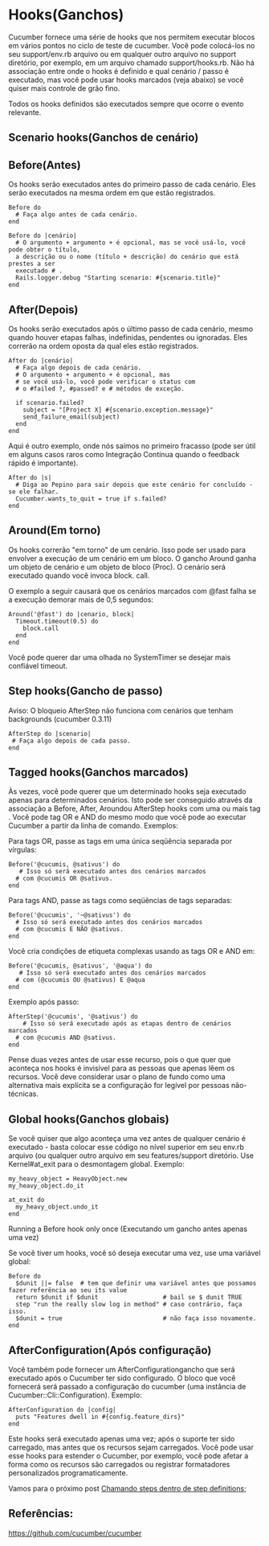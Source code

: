 # Hooks(Ganchos)

Cucumber fornece uma série de hooks que nos permitem executar blocos em vários pontos no ciclo de teste de cucumber. Você pode colocá-los no seu support/env.rb arquivo ou em qualquer outro arquivo no support diretório, por exemplo, em um arquivo chamado support/hooks.rb. Não há associação entre onde o hooks é definido e qual cenário / passo é executado, mas você pode usar hooks marcados (veja abaixo) se você quiser mais controle de grão fino.

Todos os hooks definidos são executados sempre que ocorre o evento relevante.

## Scenario hooks(Ganchos de cenário)

## Before(Antes)

Os hooks serão executados antes do primeiro passo de cada cenário. Eles serão executados na mesma ordem em que estão registrados.

```
Before do 
  # Faça algo antes de cada cenário. 
end
```

```
Before do |cenário|
  # O argumento + argumento + é opcional, mas se você usá-lo, você pode obter o título, 
  a descrição ou o nome (título + descrição) do cenário que está prestes a ser 
  executado # . 
  Rails.logger.debug "Starting scenario: #{scenario.title}"
end
```

## After(Depois)

Os hooks serão executados após o último passo de cada cenário, mesmo quando houver etapas falhas, indefinidas, pendentes ou ignoradas. Eles correrão na ordem oposta da qual eles estão registrados.

```
After do |cenário|
  # Faça algo depois de cada cenário. 
  # O argumento + argumento + é opcional, mas 
  # se você usá-lo, você pode verificar o status com 
  # o #failed ?, #passed? e # métodos de exceção. 

  if scenario.failed?
    subject = "[Project X] #{scenario.exception.message}"
    send_failure_email(subject)
  end
end
```

Aqui é outro exemplo, onde nós saímos no primeiro fracasso (pode ser útil em alguns casos raros como Integração Contínua quando o feedback rápido é importante).

```
After do |s| 
  # Diga ao Pepino para sair depois que este cenário for concluído - se ele falhar. 
  Cucumber.wants_to_quit = true if s.failed?
end
```

## Around(Em torno)

Os hooks correrão "em torno" de um cenário. Isso pode ser usado para envolver a execução de um cenário em um bloco. O gancho Around ganha um objeto de cenário e um objeto de bloco (Proc). O cenário será executado quando você invoca block. call.

O exemplo a seguir causará que os cenários marcados com @fast falha se a execução demorar mais de 0,5 segundos:

```
Around('@fast') do |cenario, block|
  Timeout.timeout(0.5) do
    block.call
  end
end
```

Você pode querer dar uma olhada no SystemTimer se desejar mais confiável timeout.

## Step hooks(Gancho de passo)

Aviso: O bloqueio AfterStep não funciona com cenários que tenham backgrounds (cucumber 0.3.11)

```
AfterStep do |scenario|
 # Faça algo depois de cada passo. 
end
```

## Tagged hooks(Ganchos marcados)

Às vezes, você pode querer que um determinado hooks seja executado apenas para determinados cenários. Isto pode ser conseguido através da associação a Before, After, Aroundou AfterStep hooks com uma ou mais tag . Você pode tag OR e AND do mesmo modo que você pode ao executar Cucumber a partir da linha de comando. 
Exemplos:

Para tags OR, passe as tags em uma única seqüência separada por vírgulas:

```
Before('@cucumis, @sativus') do
   # Isso só será executado antes dos cenários marcados 
  # com @cucumis OR @sativus. 
end
```

Para tags AND, passe as tags como seqüências de tags separadas:

```
Before('@cucumis', '~@sativus') do
  # Isso só será executado antes dos cenários marcados 
  # com @cucumis E NÃO @sativus. 
end
```

Você cria condições de etiqueta complexas usando as tags OR e AND em:

```
Before('@cucumis, @sativus', '@aqua') do
   # Isso só será executado antes dos cenários marcados 
  # com (@cucumis OU @sativus) E @aqua  
end
```

Exemplo após passo:

```
AfterStep('@cucumis', '@sativus') do
    # Isso só será executado após as etapas dentro de cenários marcados 
  # com @cucumis AND @sativus. 
end
```

Pense duas vezes antes de usar esse recurso, pois o que quer que aconteça nos hooks é invisível para as pessoas que apenas lêem os recursos. Você deve considerar usar o plano de fundo como uma alternativa mais explícita se a configuração for legível por pessoas não-técnicas.

## Global hooks(Ganchos globais)

Se você quiser que algo aconteça uma vez antes de qualquer cenário é executado - basta colocar esse código no nível superior em seu env.rb arquivo (ou qualquer outro arquivo em seu features/support diretório. Use Kernel#at_exit para o desmontagem global. Exemplo:

```
my_heavy_object = HeavyObject.new
my_heavy_object.do_it

at_exit do
  my_heavy_object.undo_it
end
```

Running a Before hook only once (Executando um gancho antes apenas uma vez)

Se você tiver um hooks, você só deseja executar uma vez, use uma variável global:

```
Before do 
  $dunit ||= false  # tem que definir uma variável antes que possamos fazer referência ao seu its value
  return $dunit if $dunit                  # bail se $ dunit TRUE 
  step "run the really slow log in method" # caso contrário, faça isso. 
  $dunit = true                            # não faça isso novamente. 
end 
```

## AfterConfiguration(Após configuração)

Você também pode fornecer um AfterConfigurationgancho que será executado após o Cucumber ter sido configurado. O bloco que você fornecerá será passado a configuração do cucumber (uma instância de Cucumber::Cli::Configuration). Exemplo:

```
AfterConfiguration do |config|
  puts "Features dwell in #{config.feature_dirs}"
end
```

Este hooks será executado apenas uma vez; após o suporte ter sido carregado, mas antes que os recursos sejam carregados. Você pode usar esse hooks para estender o Cucumber, por exemplo, você pode afetar a forma como os recursos são carregados ou registrar formatadores personalizados programaticamente.

Vamos para o próximo post [Chamando steps dentro de step definitions](https://github.com/amaxsilva/Automacao_Ruby/blob/master/tests/Cucumber/06-chamando_steps.md); 

## Referências:
	
https://github.com/cucumber/cucumber

